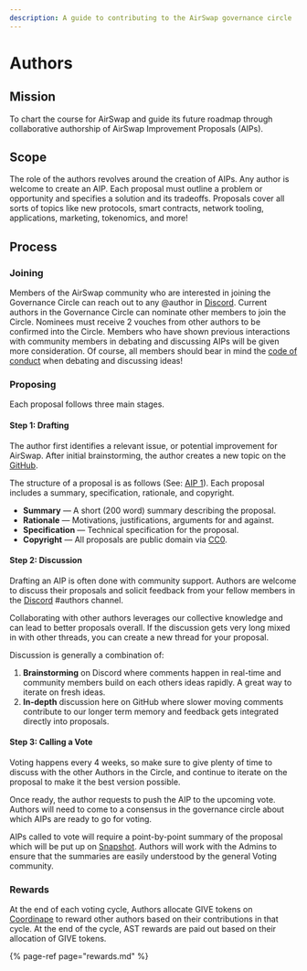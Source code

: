 ```yaml
---
description: A guide to contributing to the AirSwap governance circle
---
```


# Authors

## Mission

To chart the course for AirSwap and guide its future roadmap through collaborative authorship of AirSwap Improvement Proposals \(AIPs\).

## Scope

The role of the authors revolves around the creation of AIPs. Any author is welcome to create an AIP. Each proposal must outline a problem or opportunity and specifies a solution and its tradeoffs. Proposals cover all sorts of topics like new protocols, smart contracts, network tooling, applications, marketing, tokenomics, and more!

## Process

### Joining

Members of the AirSwap community who are interested in joining the Governance Circle can reach out to any @author in [Discord](https://chat.airswap.io). Current authors in the Governance Circle can nominate other members to join the Circle. Nominees must receive 2 vouches from other authors to be confirmed into the Circle. Members who have shown previous interactions with community members in debating and discussing AIPs will be given more consideration. Of course, all members should bear in mind the [code of conduct](../../code-of-conduct.md) when debating and discussing ideas! 

### Proposing
Each proposal follows three main stages.

#### Step 1: Drafting

The author first identifies a relevant issue, or potential improvement for AirSwap. After initial brainstorming, the author creates a new topic on the [GitHub](https://github.com/airswap/airswap-aips/issues). 

The structure of a proposal is as follows \(See: [AIP 1](https://github.com/airswap/airswap-aips/issues/1/31)\). Each proposal includes a summary, specification, rationale, and copyright.

* **Summary** — A short \(200 word\) summary describing the proposal.
* **Rationale** — Motivations, justifications, arguments for and against.
* **Specification** — Technical specification for the proposal.
* **Copyright** — All proposals are public domain via [CC0](https://creativecommons.org/publicdomain/zero/1.0/).

#### Step 2: Discussion

Drafting an AIP is often done with community support. Authors are welcome to discuss their proposals and solicit feedback from your fellow members in the [Discord](https://chat.airswap.io/) \#authors channel. 

Collaborating with other authors leverages our collective knowledge and can lead to better proposals overall. If the discussion gets very long mixed in with other threads, you can create a new thread for your proposal.

Discussion is generally a combination of:

1. **Brainstorming** on Discord where comments happen in real-time and community members build on each others ideas rapidly. A great way to iterate on fresh ideas.
2. **In-depth** discussion here on GitHub where slower moving comments contribute to our longer term memory and feedback gets integrated directly into proposals.

#### Step 3: Calling a Vote

Voting happens every 4 weeks, so make sure to give plenty of time to discuss with the other Authors in the Circle, and continue to iterate on the proposal to make it the best version possible. 

Once ready, the author requests to push the AIP to the upcoming vote. Authors will need to come to a consensus in the governance circle about which AIPs are ready to go for voting.

AIPs called to vote will require a point-by-point summary of the proposal which will be put up on [Snapshot](https://snapshot.org/#/vote.airswap.eth/). Authors will work with the Admins to ensure that the summaries are easily understood by the general Voting community.

### Rewards

At the end of each voting cycle, Authors allocate GIVE tokens on [Coordinape](https://coordinape.com/) to reward other authors based on their contributions in that cycle. At the end of the cycle, AST rewards are paid out based on their allocation of GIVE tokens.

{% page-ref page="rewards.md" %}

